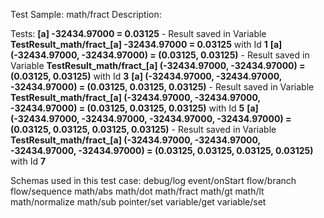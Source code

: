 Test Sample: math/fract
Description: 

Tests:
	**[a] -32434.97000 = 0.03125** - Result saved in Variable **TestResult_math/fract_[a] -32434.97000 = 0.03125** with Id **1**
	**[a] (-32434.97000, -32434.97000) = (0.03125, 0.03125)** - Result saved in Variable **TestResult_math/fract_[a] (-32434.97000, -32434.97000) = (0.03125, 0.03125)** with Id **3**
	**[a] (-32434.97000, -32434.97000, -32434.97000) = (0.03125, 0.03125, 0.03125)** - Result saved in Variable **TestResult_math/fract_[a] (-32434.97000, -32434.97000, -32434.97000) = (0.03125, 0.03125, 0.03125)** with Id **5**
	**[a] (-32434.97000, -32434.97000, -32434.97000, -32434.97000) = (0.03125, 0.03125, 0.03125, 0.03125)** - Result saved in Variable **TestResult_math/fract_[a] (-32434.97000, -32434.97000, -32434.97000, -32434.97000) = (0.03125, 0.03125, 0.03125, 0.03125)** with Id **7**

Schemas used in this test case:
	debug/log
	event/onStart
	flow/branch
	flow/sequence
	math/abs
	math/dot
	math/fract
	math/gt
	math/lt
	math/normalize
	math/sub
	pointer/set
	variable/get
	variable/set
